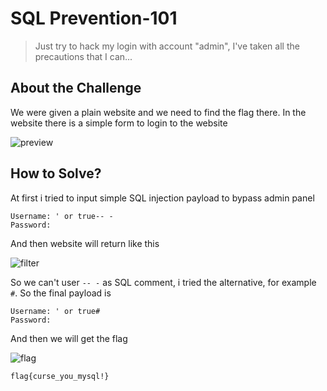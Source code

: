 # SQL Prevention-101
> Just try to hack my login with account "admin", I've taken all the precautions that I can...

## About the Challenge
We were given a plain website and we need to find the flag there. In the website there is a simple form to login to the website

![preview](images/preview.png)

## How to Solve?
At first i tried to input simple SQL injection payload to bypass admin panel

```
Username: ' or true-- -
Password: 
```

And then website will return like this

![filter](images/filter.png)

So we can't user `-- -` as SQL comment, i tried the alternative, for example `#`. So the final payload is

```
Username: ' or true#
Password: 
```

And then we will get the flag

![flag](images/flag.png)

```
flag{curse_you_mysql!}
```
